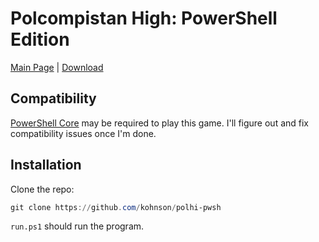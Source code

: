 Polcompistan High: PowerShell Edition
=====================================

[Main Page](https://wojakcomp.xyz/polhi/Home.html) | [Download](https://wojakcomp.xyz/polhi/Demo.html)

Compatibility
-------------
[PowerShell Core](https://github.com/PowerShell/PowerShell/releases/latest) may be required to play this game. I'll figure out and fix compatibility issues once I'm done.

Installation
------------
Clone the repo:
```ps1
git clone https://github.com/kohnson/polhi-pwsh
```
`run.ps1` should run the program.
